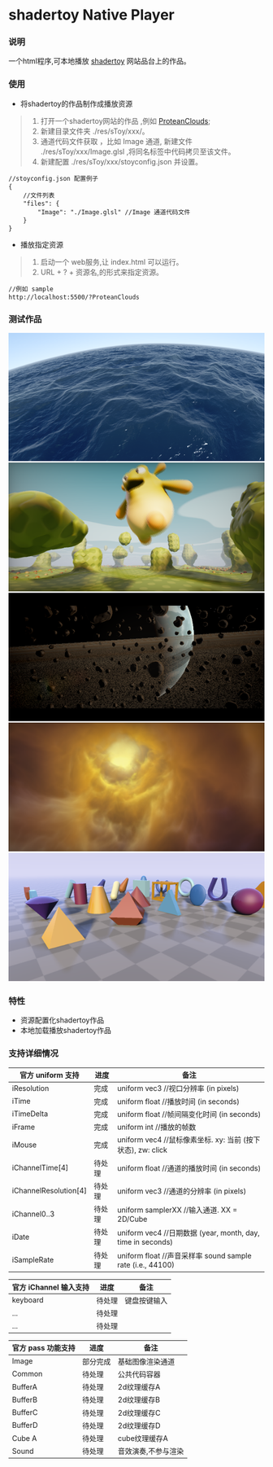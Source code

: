 # shadertoy Native Player
### 说明
一个html程序,可本地播放 [shadertoy](https://www.shadertoy.com/) 网站品台上的作品。

### 使用
* 将shadertoy的作品制作成播放资源
> 1. 打开一个shadertoy网站的作品 ,例如 [ProteanClouds](https://www.shadertoy.com/view/3l23Rh);
> 2. 新建目录文件夹 ./res/sToy/xxx/。 
> 3. 通道代码文件获取 ，比如 Image 通道, 新建文件 ./res/sToy/xxx/Image.glsl ,将同名标签中代码拷贝至该文件。 
> 3. 新建配置 ./res/sToy/xxx/stoyconfig.json 并设置。
``` 
//stoyconfig.json 配置例子
{
    //文件列表
    "files": {
        "Image": "./Image.glsl" //Image 通道代码文件
    }
}
``` 

* 播放指定资源
> 1. 启动一个 web服务,让 index.html 可以运行。
> 2. URL + ? + 资源名,的形式来指定资源。
``` 
//例如 sample
http://localhost:5500/?ProteanClouds
```



### 测试作品
[![seascape](./doc/cap01.png)](https://anseyuyin.github.io/shadertoyNativePlayer/?ProteanClouds)
![happyJumping](./doc/cap02.png)
![PlanetShadertoy](./doc/cap03.png)
![ProteanClouds](./doc/cap04.png)
![raymarchingPrimitives](./doc/cap05.png)

### 特性
* 资源配置化shadertoy作品
* 本地加载播放shadertoy作品

### 支持详细情况
|官方 uniform 支持   |进度   |备注   |
|-      |-      |-      |
|iResolution| 完成 | uniform vec3   //视口分辨率 (in pixels)|
|iTime      | 完成 | uniform float  //播放时间 (in seconds)|
|iTimeDelta | 完成 | uniform float  //帧间隔变化时间 (in seconds)|
|iFrame     | 完成 | uniform int    //播放的帧数|
|iMouse     | 完成 | uniform vec4  //鼠标像素坐标. xy: 当前 (按下状态), zw: click|
|iChannelTime[4]| 待处理 | uniform float  //通道的播放时间 (in seconds)|
|iChannelResolution[4]| 待处理 | uniform vec3  //通道的分辨率 (in pixels)|
|iChannel0..3   | 待处理 | uniform samplerXX  //输入通道. XX = 2D/Cube|
|iDate   | 待处理 | uniform vec4  //日期数据 (year, month, day, time in seconds)|
|iSampleRate   | 待处理 | uniform float   //声音采样率 sound sample rate (i.e., 44100)|

|官方 iChannel 输入支持   |进度   |备注   |
|-      |-      |-      |
|keyboard   | 待处理 | 键盘按键输入|
|...   | 待处理 | |
|...   | 待处理 | |

|官方 pass 功能支持   |进度   |备注   |
|-      |-      |-      |
|Image    | 部分完成 | 基础图像渲染通道|
|Common   | 待处理 | 公共代码容器 |
|BufferA    | 待处理 | 2d纹理缓存A|
|BufferB    | 待处理 | 2d纹理缓存B|
|BufferC    | 待处理 | 2d纹理缓存C|
|BufferD    | 待处理 | 2d纹理缓存D|
|Cube A     | 待处理 | cube纹理缓存A|
|Sound      | 待处理 | 音效演奏,不参与渲染|

